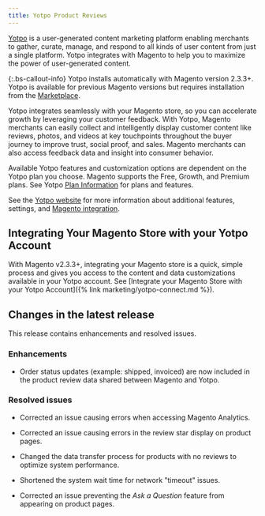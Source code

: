 ```yaml
---
title: Yotpo Product Reviews
---
```


[Yotpo](https://www.yotpo.com/) is a user-generated content marketing platform enabling merchants to gather, curate, manage, and respond to all kinds of user content from just a single platform. Yotpo integrates with Magento to help you to maximize the power of user-generated content.

{:.bs-callout-info}
Yotpo installs automatically with Magento version 2.3.3+. Yotpo is available for previous Magento versions but requires installation from the [Marketplace](https://marketplace.magento.com/catalogsearch/result/?q=yotpo).

Yotpo integrates seamlessly with your Magento store, so you can accelerate growth by leveraging your customer feedback. With Yotpo, Magento merchants can easily collect and intelligently display customer content like reviews, photos, and videos at key touchpoints throughout the buyer journey to improve trust, social proof, and sales. Magento merchants can also access feedback data and insight into consumer behavior.

Available Yotpo features and customization options are dependent on the Yotpo plan you choose. Magento supports the Free, Growth, and Premium plans. See Yotpo [Plan Information](https://www.yotpo.com/pricing/) for plans and features.

See the [Yotpo website](https://www.yotpo.com/platform/visual-marketing/) for more information about additional features, settings, and [Magento integration](https://www.yotpo.com/integrations/magento/).

## Integrating Your Magento Store with your Yotpo Account

With Magento v2.3.3+, integrating your Magento store is a quick, simple process and gives you access to the content and data customizations available in your Yotpo account. See [Integrate your Magento Store with your Yotpo Account]({% link marketing/yotpo-connect.md %}).

## Changes in the latest release

This release contains enhancements and resolved issues.

### Enhancements

- Order status updates (example: shipped, invoiced) are now included in the product review data shared between Magento and Yotpo.

### Resolved issues

- Corrected an issue causing errors when accessing Magento Analytics.

- Corrected an issue causing errors in the review star display on product pages.

- Changed the data transfer process for products with no reviews to optimize system performance.

- Shortened the system wait time for network "timeout" issues.

- Corrected an issue preventing the _Ask a Question_ feature from appearing on product pages.
